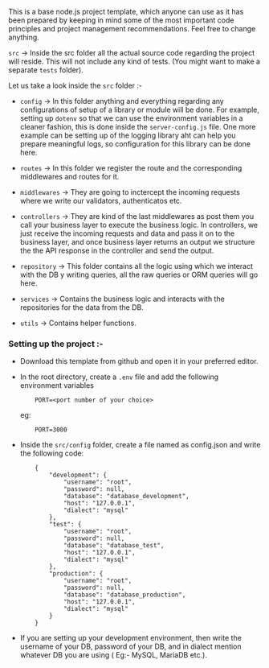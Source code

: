 This is a base node.js project template, which anyone can use as it has been prepared by keeping in mind some of the most important code principles and project management recommendations. Feel free to change anything.

 `src` -> Inside the src folder all the actual source code regarding the project will reside. This will not include any kind of tests. (You might want to make a separate `tests` folder).

Let us take a look inside the `src` folder :-

- `config` -> In this folder anything and everything regarding any configurations of setup of a library or module will be done. For example, setting up `dotenv` so that we can use the environment variables in a cleaner fashion, this is done inside the `server-config.js` file. One more example can be setting up of the logging library aht can help you prepare meaningful logs, so configuration for this library can be done here. 

- `routes` -> In this folder we register the route and the corresponding middlewares and routes for it.

- `middlewares` -> They are going to inctercept the incoming requests where we write our validators, authenticatos etc.

- `controllers` -> They are kind of the last middlewares as post them you call your business layer to execute the business logic. In controllers, we just receive the incoming requests and data and pass it on to the business layer, and once business layer returns an output we structure the the API response in the controller and send the output. 

- `repository` -> This folder contains all the logic using which we interact with the DB y writing queries, all the raw queries or ORM queries will go here. 

- `services` -> Contains the business logic and interacts with the repositories for the data from the DB.

- `utils` -> Contains helper functions.

### Setting up the project :-

- Download this template from github and open it in your preferred editor.
- In the root directory, create a `.env` file and add the following environment variables
    ``` 
        PORT=<port number of your choice>
    ```
    eg:
    ```
        PORT=3000
    ```

- Inside the `src/config` folder, create a file named as config.json and write the following code:
    ```
        {
            "development": {
                "username": "root",
                "password": null,
                "database": "database_development",
                "host": "127.0.0.1",
                "dialect": "mysql"
            },
            "test": {
                "username": "root",
                "password": null,
                "database": "database_test",
                "host": "127.0.0.1",
                "dialect": "mysql"
            },
            "production": {
                "username": "root",
                "password": null,
                "database": "database_production",
                "host": "127.0.0.1",
                "dialect": "mysql"
            }
        }
    ```

- If you are setting up your development environment, then write the username of your DB, password of your DB, and in dialect mention whatever DB you are using ( Eg:- MySQL, MariaDB etc.).




